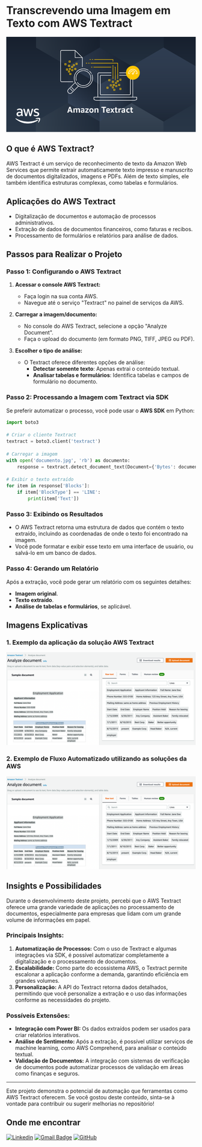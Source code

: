 # **Transcrevendo uma Imagem em Texto com AWS Textract**

![AWS Textract](https://github.com/EdsonOliveira18/Transcricao-de-Imagem-em-Texto-com-AWS-Textract/blob/main/images/logo.png)

## **O que é AWS Textract?**
AWS Textract é um serviço de reconhecimento de texto da Amazon Web Services que permite extrair automaticamente texto impresso e manuscrito de documentos digitalizados, imagens e PDFs. Além de texto simples, ele também identifica estruturas complexas, como tabelas e formulários.

## **Aplicações do AWS Textract**
- Digitalização de documentos e automação de processos administrativos.
- Extração de dados de documentos financeiros, como faturas e recibos.
- Processamento de formulários e relatórios para análise de dados.

## **Passos para Realizar o Projeto**

### **Passo 1: Configurando o AWS Textract**
1. **Acessar o console AWS Textract:**
   - Faça login na sua conta AWS.
   - Navegue até o serviço "Textract" no painel de serviços da AWS.

2. **Carregar a imagem/documento:**
   - No console do AWS Textract, selecione a opção "Analyze Document".
   - Faça o upload do documento (em formato PNG, TIFF, JPEG ou PDF).

3. **Escolher o tipo de análise:**
   - O Textract oferece diferentes opções de análise:
     - **Detectar somente texto**: Apenas extrai o conteúdo textual.
     - **Analisar tabelas e formulários**: Identifica tabelas e campos de formulário no documento.

### **Passo 2: Processando a Imagem com Textract via SDK**
Se preferir automatizar o processo, você pode usar o **AWS SDK** em Python:

```python
import boto3

# Criar o cliente Textract
textract = boto3.client('textract')

# Carregar a imagem
with open('documento.jpg', 'rb') as documento:
    response = textract.detect_document_text(Document={'Bytes': documento.read()})

# Exibir o texto extraído
for item in response['Blocks']:
    if item['BlockType'] == 'LINE':
        print(item['Text'])
```

### **Passo 3: Exibindo os Resultados**
- O AWS Textract retorna uma estrutura de dados que contém o texto extraído, incluindo as coordenadas de onde o texto foi encontrado na imagem.
- Você pode formatar e exibir esse texto em uma interface de usuário, ou salvá-lo em um banco de dados.

### **Passo 4: Gerando um Relatório**
Após a extração, você pode gerar um relatório com os seguintes detalhes:
- **Imagem original**.
- **Texto extraído**.
- **Análise de tabelas e formulários**, se aplicável.

## **Imagens Explicativas**
### 1. Exemplo da aplicação da solução AWS Textract
![Interface do Console AWS Textract](images\example.png)

### 2. Exemplo de Fluxo Automatizado utilizando as soluções da AWS
![Exemplo de Fluxo Automatizado utilizando as soluções da AWS](images\example.png)

## **Insights e Possibilidades**
Durante o desenvolvimento deste projeto, percebi que o AWS Textract oferece uma grande variedade de aplicações no processamento de documentos, especialmente para empresas que lidam com um grande volume de informações em papel.

### **Principais Insights:**
1. **Automatização de Processos:** Com o uso de Textract e algumas integrações via SDK, é possível automatizar completamente a digitalização e o processamento de documentos.
2. **Escalabilidade:** Como parte do ecossistema AWS, o Textract permite escalonar a aplicação conforme a demanda, garantindo eficiência em grandes volumes.
3. **Personalização:** A API do Textract retorna dados detalhados, permitindo que você personalize a extração e o uso das informações conforme as necessidades do projeto.

### **Possíveis Extensões:**
- **Integração com Power BI:** Os dados extraídos podem ser usados para criar relatórios interativos.
- **Análise de Sentimento:** Após a extração, é possível utilizar serviços de machine learning, como AWS Comprehend, para analisar o conteúdo textual.
- **Validação de Documentos:** A integração com sistemas de verificação de documentos pode automatizar processos de validação em áreas como finanças e seguros.

---
Este projeto demonstra o potencial de automação que ferramentas como AWS Textract oferecem. Se você gostou deste conteúdo, sinta-se à vontade para contribuir ou sugerir melhorias no repositório!

## Onde me encontrar

[![Linkedin](https://img.shields.io/badge/-Edson-blue?style=flat-square&logo=Linkedin&logoColor=white&link=www.linkedin.com/in/edson-oliveira-9a580a231)](www.linkedin.com/in/edson-oliveira-9a580a231)
[![Gmail Badge](https://img.shields.io/badge/-eedsoncarlos359@gmail.com-006bed?style=flat-square&logo=Gmail&logoColor=white&link=mailto:eedsoncarlos359@gmail.com)](mailto:eedsoncarlos359@gmail.com)
[![GitHub](https://img.shields.io/github/followers/EdsonOliveira18?label=follow&style=social)](https://github.com/EdsonOliveira18)

